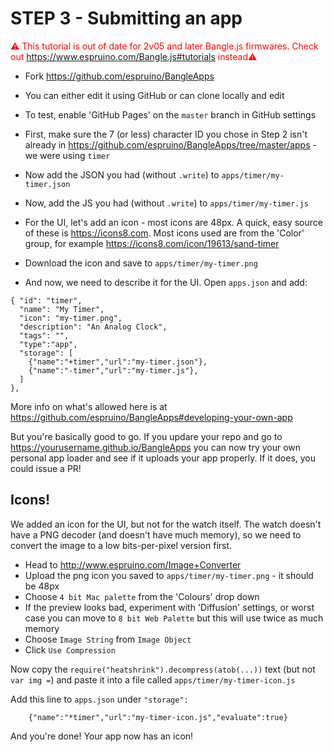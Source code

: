 # STEP 3 - Submitting an app

<span style="color:red">:warning: This tutorial is out of date for 2v05 and later Bangle.js firmwares. Check out https://www.espruino.com/Bangle.js#tutorials instead:warning:</span>

* Fork https://github.com/espruino/BangleApps
* You can either edit it using GitHub or can clone locally and edit
* To test, enable 'GitHub Pages' on the `master` branch in GitHub settings

* First, make sure the 7 (or less) character ID you chose in Step 2 isn't already in https://github.com/espruino/BangleApps/tree/master/apps - we were using `timer`
* Now add the JSON you had (without `.write`) to `apps/timer/my-timer.json`
* Now, add the JS you had (without `.write`) to `apps/timer/my-timer.js`
* For the UI, let's add an icon - most icons are 48px. A quick, easy
source of these is https://icons8.com. Most icons used are from the 'Color'
group, for example https://icons8.com/icon/19613/sand-timer
* Download the icon and save to `apps/timer/my-timer.png`
* And now, we need to describe it for the UI. Open `apps.json` and add:

```
{ "id": "timer",
  "name": "My Timer",
  "icon": "my-timer.png",
  "description": "An Analog Clock",
  "tags": "",
  "type":"app",
  "storage": [
    {"name":"+timer","url":"my-timer.json"},
    {"name":"-timer","url":"my-timer.js"},
  ]
},
```

More info on what's allowed here is at https://github.com/espruino/BangleApps#developing-your-own-app

But you're basically good to go. If you updare your repo and go to https://yourusername.github.io/BangleApps you can now try your own personal app loader and see if it uploads your app properly. If it does, you could issue a PR!

## Icons!

We added an icon for the UI, but not for the watch itself. The watch doesn't have a PNG decoder (and doesn't have much memory), so we need to convert the image to a low bits-per-pixel version first.

* Head to http://www.espruino.com/Image+Converter
* Upload the png icon you saved to `apps/timer/my-timer.png` - it should be 48px
* Choose `4 bit Mac palette` from the 'Colours' drop down
* If the preview looks bad, experiment with 'Diffusion' settings, or worst case you can
move to `8 bit Web Palette` but this will use twice as much memory
* Choose `Image String` from `Image Object`
* Click `Use Compression`

Now copy the `require("heatshrink").decompress(atob(...))` text (but not `var img =`)
and paste it into a file called `apps/timer/my-timer-icon.js`

Add this line to `apps.json` under `"storage":`

```
    {"name":"*timer","url":"my-timer-icon.js","evaluate":true}
```

And you're done! Your app now has an icon!
